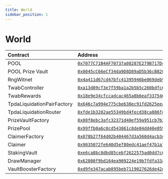 ```yaml
---
title: World
sidebar_position: 1
---
```


# World

| Contract | Address |
| :--- | :--- |
| POOL | [`0x7077C71B4AF70737a08287E279B717Dcf64fdC57`](https://worldscan.org/address/0x7077C71B4AF70737a08287E279B717Dcf64fdC57) |
| POOL Prize Vault | [`0x0045cC66eCf34da9D8D89aD5b36cB82061c0907C`](https://worldscan.org/address/0x0045cC66eCf34da9D8D89aD5b36cB82061c0907C) |
| RngWitnet | [`0x4a411d67cd47bfc41395946be069deb97a171437`](https://worldscan.org/address/0x4a411d67cd47bfc41395946be069deb97a171437) |
| TwabController | [`0xa13d89cf3e7f59ba1a2b5b5c260bdfc64dd1044c`](https://worldscan.org/address/0xa13d89cf3e7f59ba1a2b5b5c260bdfc64dd1044c) |
| TwabRewards | [`0x18e9e34cfccadcac465a8b6eaf337546b0980897`](https://worldscan.org/address/0x18e9e34cfccadcac465a8b6eaf337546b0980897) |
| TpdaLiquidationPairFactory | [`0x646c7a994e775cbe638ec91fd2625eea77df777e`](https://worldscan.org/address/0x646c7a994e775cbe638ec91fd2625eea77df777e) |
| TpdaLiquidationRouter | [`0xfde1b3202ae55349bd4fecd38ca886fd1ed38e62`](https://worldscan.org/address/0xfde1b3202ae55349bd4fecd38ca886fd1ed38e62) |
| PrizeVaultFactory | [`0x08f8ebc3afc32371d40ef59a951cb7b2da425159`](https://worldscan.org/address/0x08f8ebc3afc32371d40ef59a951cb7b2da425159) |
| PrizePool | [`0x99ffb0a6c0cd543861c8de84dd40e059fd867dcf`](https://worldscan.org/address/0x99ffb0a6c0cd543861c8de84dd40e059fd867dcf) |
| ClaimerFactory | [`0x078b27f64d02b404467d3a560d4acb3d3736c3a6`](https://worldscan.org/address/0x078b27f64d02b404467d3a560d4acb3d3736c3a6) |
| Claimer | [`0x9035072fe640d5ef80edc41aef47b1a793809070`](https://worldscan.org/address/0x9035072fe640d5ef80edc41aef47b1a793809070) |
| StakingVault | [`0xe6ca8bc8dbd85cebf2622575ad0dd7c6a86fae44`](https://worldscan.org/address/0xe6ca8bc8dbd85cebf2622575ad0dd7c6a86fae44) |
| DrawManager | [`0x62800f9bd164ea909224e19b7fdfa33a0f3f6373`](https://worldscan.org/address/0x62800f9bd164ea909224e19b7fdfa33a0f3f6373) |
| VaultBoosterFactory | [`0xd9fe347acab895beb7119027626de42e0d44fa7d`](https://worldscan.org/address/0xd9fe347acab895beb7119027626de42e0d44fa7d) |

